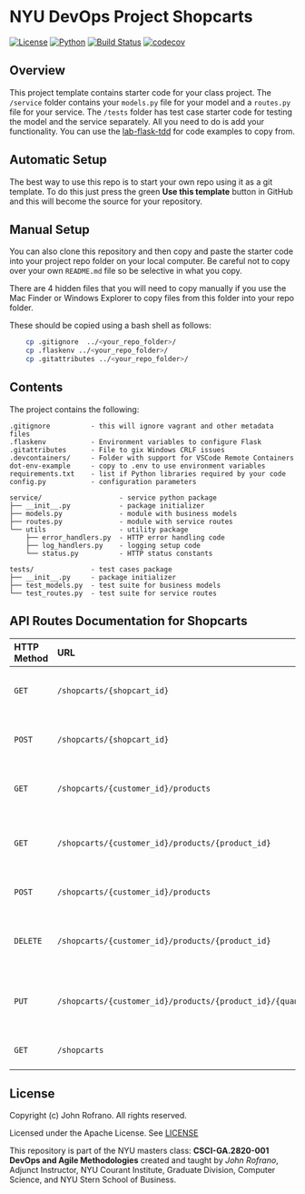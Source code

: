 # NYU DevOps Project Shopcarts

[![License](https://img.shields.io/badge/License-Apache_2.0-blue.svg)](https://opensource.org/licenses/Apache-2.0)
[![Python](https://img.shields.io/badge/Language-Python-blue.svg)](https://python.org/)
[![Build Status](https://github.com/DevopsShopcarts/shopcarts/actions/workflows/ci.yml/badge.svg)](https://github.com/DevopsShopcarts/shopcarts/actions)
[![codecov](https://codecov.io/gh/DevopsShopcarts/shopcarts/branch/master/graph/badge.svg?token=I5TPOTMR9A)](https://codecov.io/gh/DevopsShopcarts/shopcarts)

## Overview

This project template contains starter code for your class project. The `/service` folder contains your `models.py` file for your model and a `routes.py` file for your service. The `/tests` folder has test case starter code for testing the model and the service separately. All you need to do is add your functionality. You can use the [lab-flask-tdd](https://github.com/nyu-devops/lab-flask-tdd) for code examples to copy from.

## Automatic Setup

The best way to use this repo is to start your own repo using it as a git template. To do this just press the green **Use this template** button in GitHub and this will become the source for your repository.

## Manual Setup

You can also clone this repository and then copy and paste the starter code into your project repo folder on your local computer. Be careful not to copy over your own `README.md` file so be selective in what you copy.

There are 4 hidden files that you will need to copy manually if you use the Mac Finder or Windows Explorer to copy files from this folder into your repo folder.

These should be copied using a bash shell as follows:

```bash
    cp .gitignore  ../<your_repo_folder>/
    cp .flaskenv ../<your_repo_folder>/
    cp .gitattributes ../<your_repo_folder>/
```

## Contents

The project contains the following:

```text
.gitignore          - this will ignore vagrant and other metadata files
.flaskenv           - Environment variables to configure Flask
.gitattributes      - File to gix Windows CRLF issues
.devcontainers/     - Folder with support for VSCode Remote Containers
dot-env-example     - copy to .env to use environment variables
requirements.txt    - list if Python libraries required by your code
config.py           - configuration parameters

service/                   - service python package
├── __init__.py            - package initializer
├── models.py              - module with business models
├── routes.py              - module with service routes
└── utils                  - utility package
    ├── error_handlers.py  - HTTP error handling code
    ├── log_handlers.py    - logging setup code
    └── status.py          - HTTP status constants

tests/              - test cases package
├── __init__.py     - package initializer
├── test_models.py  - test suite for business models
└── test_routes.py  - test suite for service routes
```

## API Routes Documentation for Shopcarts

| HTTP Method | URL | Description | Return
| :--- | :--- | :--- | :--- |
| `GET` | `/shopcarts/{shopcart_id}` | Get shopcart based on its id | Shopcart Object
| `POST` | `/shopcarts/{shopcart_id}` | Create a shopcart based on the data | Shopcart Object
| `GET` | `/shopcarts/{customer_id}/products` | Returns a list of all the shopcarts | List of Shopcart Objects
| `GET` | `/shopcarts/{customer_id}/products/{product_id}` | Get the product based on its product_id | Product Object
| `POST` | `/shopcarts/{customer_id}/products` | Create a Product on a Shopcart | Product Object
| `DELETE` | `/shopcarts/{customer_id}/products/{product_id}` | Delete the Product based on the product_id | 204 Status Code
| `PUT` | `/shopcarts/{customer_id}/products/{product_id}/{quantity}` | Update a Product based on the given quantity | Product Object
| `GET` | `/shopcarts` | Get all of the shopcarts | List of Shopcart Objects

## License

Copyright (c) John Rofrano. All rights reserved.

Licensed under the Apache License. See [LICENSE](LICENSE)

This repository is part of the NYU masters class: **CSCI-GA.2820-001 DevOps and Agile Methodologies** created and taught by *John Rofrano*, Adjunct Instructor, NYU Courant Institute, Graduate Division, Computer Science, and NYU Stern School of Business.
